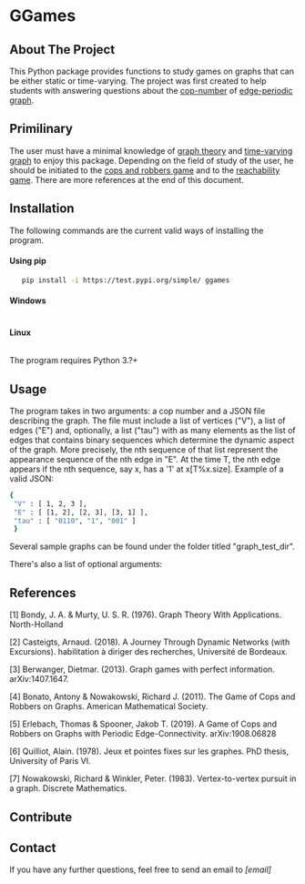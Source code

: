 # GGames

## About The Project
This Python package provides functions to study games on graphs that can be
either static or time-varying. The project was first created to help students
with answering questions about the [cop-number](#cops-and-robbers-game) of
[edge-periodic graph](#time-varying-graphs).

## Primilinary
The user must have a minimal knowledge of [graph theory](#bondy-murty) and 
[time-varying graph](#casteigts) to enjoy this package. Depending on the field
of study of the user, he should be initiated to the
[cops and robbers game](#bonato-nowakowski) and to the
[reachability game](#berwanger). There are more references at the end of this
document.


## Installation
The following commands are the current valid ways of installing the program.

#### Using pip
```sh
   pip install -i https://test.pypi.org/simple/ ggames
```
 
#### Windows
   ```sh
   
   ```

#### Linux
   ```sh
   
   ```

The program requires Python 3.?+

## Usage
The program takes in two arguments: a cop number and a JSON file describing the graph. The file must include a list of vertices ("V"), a list of edges ("E") and, optionally, a list ("tau") with as many elements as the list of edges that contains binary sequences which determine the dynamic aspect of the graph. More precisely, the nth sequence of that list represent the appearance sequence of the nth edge in "E". At the time T, the nth edge appears if the nth sequence, say x, has a '1' at x[T%x.size]. Example of a valid JSON:
   ```sh
   {
    "V" : [ 1, 2, 3 ],
    "E" : [ [1, 2], [2, 3], [3, 1] ],
    "tau" : [ "0110", "1", "001" ]
    }
   ```
Several sample graphs can be found under the folder titled "graph_test_dir".

There's also a list of optional arguments:

## References
<p id="bondy-murty">[1] Bondy, J. A. & Murty, U. S. R. (1976). Graph Theory With Applications. North-Holland</p>
<p id="casteigts">[2] Casteigts, Arnaud. (2018). A Journey Through Dynamic Networks (with Excursions). habilitation à diriger des recherches, Université de Bordeaux.</p>
<p id="berwanger">[3] Berwanger, Dietmar. (2013). Graph games with perfect information. arXiv:1407.1647.</p>
<p id="bonato-nowakowski">[4] Bonato, Antony & Nowakowski, Richard J. (2011). The Game of Cops and Robbers on Graphs. American Mathematical Society.<p>
<p id="erlebach-spooner">[5] Erlebach, Thomas & Spooner, Jakob T. (2019). A Game of Cops and Robbers on Graphs with Periodic Edge-Connectivity. arXiv:1908.06828<p>
<p id="quilliot">[6] Quilliot, Alain. (1978). Jeux et pointes fixes sur les graphes. PhD thesis, University of Paris VI.<p>
<p id="nowakowski-winkler">[7] Nowakowski, Richard & Winkler, Peter. (1983). Vertex-to-vertex pursuit in a graph. Discrete Mathematics.<p>

## Contribute


## Contact
If you have any further questions, feel free to send an email to *[email]*
